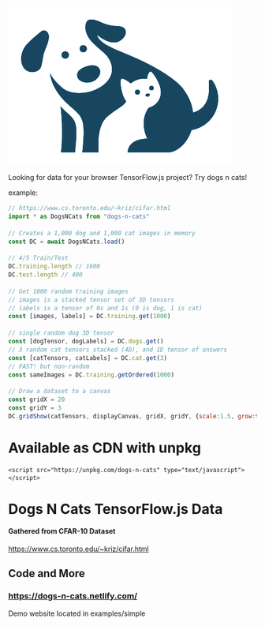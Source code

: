 ![Dogs n Cats Logo](_art/dnc_logo.png)

Looking for data for your browser TensorFlow.js project?   Try dogs n cats!

example:
```js
// https://www.cs.toronto.edu/~kriz/cifar.html
import * as DogsNCats from "dogs-n-cats"

// Creates a 1,000 dog and 1,000 cat images in memory
const DC = await DogsNCats.load()

// 4/5 Train/Test 
DC.training.length // 1600
DC.test.length // 400

// Get 1000 random training images
// images is a stacked tensor set of 3D tensors
// labels is a tensor of 0s and 1s (0 is dog, 1 is cat)
const [images, labels] = DC.training.get(1000)

// single random dog 3D tensor
const [dogTensor, dogLabels] = DC.dogs.get()
// 3 random cat tensors stacked (4D), and 1D tensor of answers
const [catTensors, catLabels] = DC.cat.get(3)
// FAST! but non-random
const sameImages = DC.training.getOrdered(1000)

// Draw a dataset to a canvas
const gridX = 20
const gridY = 3
DC.gridShow(catTensors, displayCanvas, gridX, gridY, {scale:1.5, grow:true})

```

# Available as CDN with unpkg
```
<script src="https://unpkg.com/dogs-n-cats" type="text/javascript"></script>
```

# Dogs N Cats TensorFlow.js Data
#### Gathered from CFAR-10 Dataset
https://www.cs.toronto.edu/~kriz/cifar.html

## Code and More
### https://dogs-n-cats.netlify.com/
Demo website located in examples/simple
